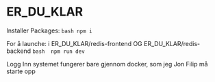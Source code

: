 # ER_DU_KLAR


Installer Packages:
``bash
npm i
``



For å launche:
i ER_DU_KLAR/redis-frontend OG ER_DU_KLAR/redis-backend
``bash 
npm run dev
``

Logg Inn systemet fungerer bare gjennom docker, som jeg Jon Filip må starte opp
